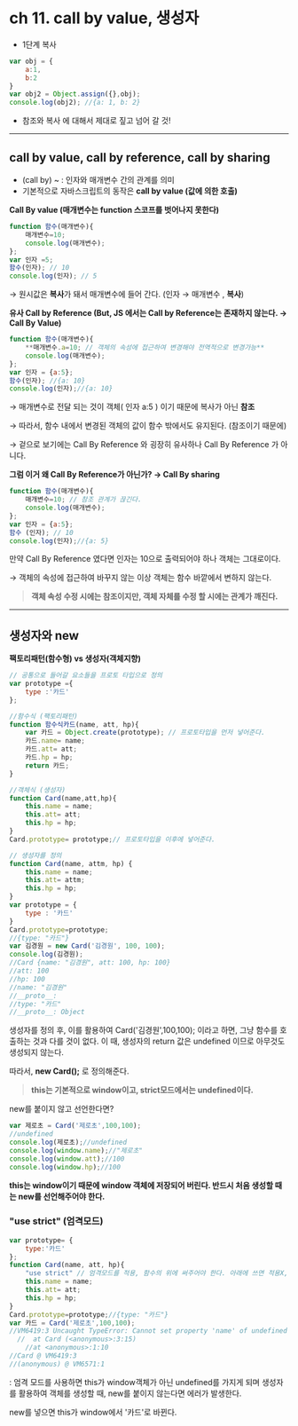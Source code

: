 # ch 11. call by value, 생성자

- 1단계 복사

```jsx
var obj = {
    a:1, 
    b:2
}
var obj2 = Object.assign({},obj);
console.log(obj2); //{a: 1, b: 2}
```

- 참조와 복사 에 대해서 제대로 짚고 넘어 갈 것!

---

## call by value, call by reference, call by sharing

- (call by) ~ : 인자와 매개변수 간의 관계를 의미
- 기본적으로 자바스크립트의 동작은 **call by value (값에 의한 호출)**

**Call By value (매개변수는 function 스코프를 벗어나지 못한다)** 

```jsx
function 함수(매개변수){
    매개변수=10;
    console.log(매개변수);
};
var 인자 =5;
함수(인자); // 10 
console.log(인자); // 5 
```

→ 원시값은 **복사**가 돼서 매개변수에 들어 간다. (인자 → 매개변수 , **복사**) 

**유사 Call by Reference (But, JS 에서는 Call by Reference는 존재하지 않는다. → Call By Value)** 

```jsx
function 함수(매개변수){
    **매개변수.a=10; // 객체의 속성에 접근하여 변경해야 전역적으로 변경가능** 
    console.log(매개변수);
};
var 인자 = {a:5}; 
함수(인자); //{a: 10} 
console.log(인자);//{a: 10}
```

→ 매개변수로 전달 되는 것이 객체( 인자 a:5 ) 이기 때문에 복사가 아닌 **참조**

→ 따라서, 함수 내에서 변경된 객체의 값이 함수 밖에서도 유지된다. (참조이기 때문에) 

→ 겉으로 보기에는 Call By Reference 와 굉장히 유사하나 Call By Reference 가 아니다. 

**그럼 이거 왜 Call By Reference가 아닌가? → Call By sharing**

```jsx
function 함수(매개변수){
    매개변수=10; // 참조 관계가 끊긴다. 
    console.log(매개변수);
};
var 인자 = {a:5};
함수 (인자); // 10 
console.log(인자);//{a: 5}
```

만약 Call By Reference 였다면 인자는 10으로 출력되어야 하나 객체는 그대로이다. 

→ 객체의 속성에 접근하여 바꾸지 않는 이상 객체는 함수 바깥에서 변하지 않는다. 

> **객체 속성 수정 시에는 참조이지만, 객체 자체를 수정 할 시에는 관계가 깨진다.**

---

## 생성자와 new

**팩토리패턴(함수형) vs 생성자(객체지향)**

```jsx
// 공통으로 들어갈 요소들을 프로토 타입으로 정의 
var prototype ={
    type :'카드'
};

//함수식 (팩토리패턴)
function 함수식카드(name, att, hp){
    var 카드 = Object.create(prototype); // 프로토타입을 먼저 넣어준다. 
    카드.name= name; 
    카드.att= att; 
    카드.hp = hp; 
    return 카드; 
}

//객체식 (생성자) 
function Card(name,att,hp){
    this.name = name;
    this.att= att;
    this.hp = hp;
}
Card.prototype= prototype;// 프로토타입을 이후에 넣어준다. 
```

```jsx
// 생성자를 정의 
function Card(name, attm, hp) {
    this.name = name; 
    this.att= attm; 
    this.hp = hp;
}
var prototype = { 
    type : '카드'
}
Card.prototype=prototype;
//{type: "카드"}
var 김경원 = new Card('김경원', 100, 100);
console.log(김경원);
//Card {name: "김경원", att: 100, hp: 100}
//att: 100
//hp: 100
//name: "김경원"
//__proto__:
//type: "카드"
//__proto__: Object
```

생성자를 정의 후, 이를 활용하여 Card('김경원',100,100); 이라고 하면, 그냥 함수를 호출하는 것과 다를 것이 없다. 이 때, 생성자의 return 값은 undefined 이므로 아무것도 생성되지 않는다.  

따라서, **new Card();** 로 정의해준다.

> **this는 기본적으로 window이고, strict모드에서는 undefined이다.**

new를 붙이지 않고 선언한다면? 

```jsx
var 제로초 = Card('제로초',100,100);
//undefined
console.log(제로초);//undefined
console.log(window.name);//"제로초"
console.log(window.att);//100
console.log(window.hp);//100
```

**this는 window이기 때문에 window 객체에 저장되어 버린다. 반드시 처음 생성할 때는 new를 선언해주어야 한다.**  

### "use strict" (엄격모드)

```jsx
var prototype= {
    type:'카드'
};
function Card(name, att, hp){
    "use strict" // 엄격모드를 적용, 함수의 위에 써주어야 한다. 아래에 쓰면 적용X, 함수에만 적용
    this.name = name; 
    this.att= att;
    this.hp = hp;
}
Card.prototype=prototype;//{type: "카드"}
var 카드 = Card('제로초',100,100);
//VM6419:3 Uncaught TypeError: Cannot set property 'name' of undefined
  //  at Card (<anonymous>:3:15)
    //at <anonymous>:1:10
//Card @ VM6419:3
//(anonymous) @ VM6571:1 
```

: 엄격 모드를 사용하면 this가 window객체가 아닌 undefined를 가지게 되며 생성자를 활용하여 객체를 생성할 때, new를 붙이지 않는다면 에러가 발생한다. 

new를 넣으면 this가 window에서 '카드'로 바뀐다.